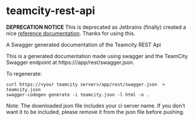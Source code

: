 # teamcity-rest-api

**DEPRECATION NOTICE** This is deprecated as Jetbrains (finally) created a nice [reference documentation](https://www.jetbrains.com/help/teamcity/rest/teamcity-rest-api-documentation.html). Thanks for using this.

A Swagger generated documentation of the Teamcity REST Api

This is a generated documentation made using swagger and the TeamCity Swagger endpoint at https://<your teamcity server>/app/rest/swagger.json.

To regenerate:

    curl https://<your teamcity server>/app/rest/swagger.json  > teamcity.json
    swagger-codegen generate -i teamcity.json -l html -o .   

Note: The downloaded json file includes your ci server name. If you don't want it to be included, please remove it from the json file before pushing.
